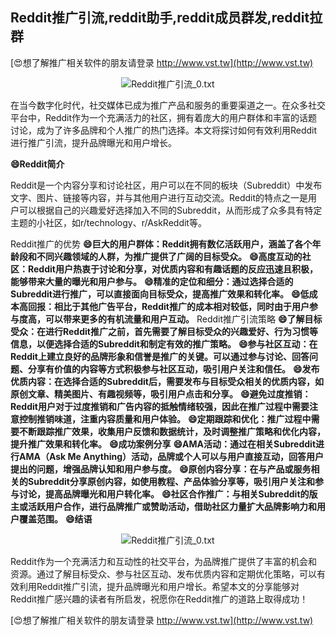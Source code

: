 ## **Reddit推广引流,reddit助手,reddit成员群发,reddit拉群**

[😍想了解推广相关软件的朋友请登录 http://www.vst.tw](http://www.vst.tw)

 <center><img src="https://vst.tw/MP4/tuiguang/png/6.png" alt="Reddit推广引流_0.txt"></center>

在当今数字化时代，社交媒体已成为推广产品和服务的重要渠道之一。在众多社交平台中，Reddit作为一个充满活力的社区，拥有着庞大的用户群体和丰富的话题讨论，成为了许多品牌和个人推广的热门选择。本文将探讨如何有效利用Reddit进行推广引流，提升品牌曝光和用户增长。

**😄Reddit简介**

Reddit是一个内容分享和讨论社区，用户可以在不同的板块（Subreddit）中发布文字、图片、链接等内容，并与其他用户进行互动交流。Reddit的特点之一是用户可以根据自己的兴趣爱好选择加入不同的Subreddit，从而形成了众多具有特定主题的小社区，如r/technology、r/AskReddit等。

Reddit推广的优势
**😄巨大的用户群体：Reddit拥有数亿活跃用户，涵盖了各个年龄段和不同兴趣领域的人群，为推广提供了广阔的目标受众。**
**😄高度互动的社区：Reddit用户热衷于讨论和分享，对优质内容和有趣话题的反应迅速且积极，能够带来大量的曝光和用户参与。**
**😄精准的定位和细分：通过选择合适的Subreddit进行推广，可以直接面向目标受众，提高推广效果和转化率。**
**😄低成本高回报：相比于其他广告平台，Reddit推广的成本相对较低，同时由于用户参与度高，可以带来更多的有机流量和用户互动。**
Reddit推广引流策略
**😄了解目标受众：在进行Reddit推广之前，首先需要了解目标受众的兴趣爱好、行为习惯等信息，以便选择合适的Subreddit和制定有效的推广策略。**
**😄参与社区互动：在Reddit上建立良好的品牌形象和信誉是推广的关键。可以通过参与讨论、回答问题、分享有价值的内容等方式积极参与社区互动，吸引用户关注和信任。**
**😄发布优质内容：在选择合适的Subreddit后，需要发布与目标受众相关的优质内容，如原创文章、精美图片、有趣视频等，吸引用户点击和分享。**
**😄避免过度推销：Reddit用户对于过度推销和广告内容的抵触情绪较强，因此在推广过程中需要注意控制推销味道，注重内容质量和用户体验。**
**😄定期跟踪和优化：推广过程中需要不断跟踪推广效果，收集用户反馈和数据统计，及时调整推广策略和优化内容，提升推广效果和转化率。**
**😄成功案例分享**
**😄AMA活动：通过在相关Subreddit进行AMA（Ask Me Anything）活动，品牌或个人可以与用户直接互动，回答用户提出的问题，增强品牌认知和用户参与度。**
**😄原创内容分享：在与产品或服务相关的Subreddit分享原创内容，如使用教程、产品体验分享等，吸引用户关注和参与讨论，提高品牌曝光和用户转化率。**
**😄社区合作推广：与相关Subreddit的版主或活跃用户合作，进行品牌推广或赞助活动，借助社区力量扩大品牌影响力和用户覆盖范围。**
**😄结语**

 <center><img src="https://vst.tw/MP4/tuiguang/png/3.png" alt="Reddit推广引流_0.txt"></center>

Reddit作为一个充满活力和互动性的社交平台，为品牌推广提供了丰富的机会和资源。通过了解目标受众、参与社区互动、发布优质内容和定期优化策略，可以有效利用Reddit推广引流，提升品牌曝光和用户增长。希望本文的分享能够对Reddit推广感兴趣的读者有所启发，祝愿你在Reddit推广的道路上取得成功！

[😍想了解推广相关软件的朋友请登录 http://www.vst.tw](http://www.vst.tw)



